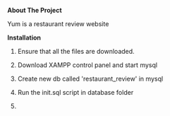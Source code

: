 **About The Project**

Yum is a restaurant review website

**Installation**

1) Ensure that all the files are downloaded.

2) Download XAMPP control panel and start mysql

3) Create new db called 'restaurant_review' in mysql

4) Run the init.sql script in database folder

5)



